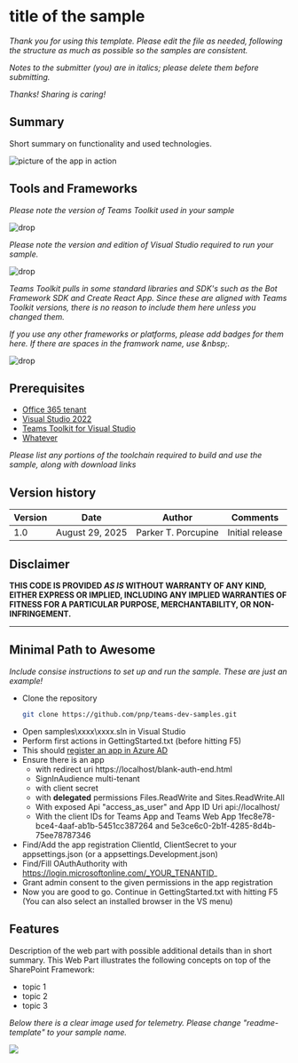 # title of the sample

_Thank you for using this template. Please edit the file as needed, following the structure as much as possible so the samples are consistent._

_Notes to the submitter (you) are in italics; please delete them before submitting._

_Thanks! Sharing is caring!_

## Summary

Short summary on functionality and used technologies.

![picture of the app in action](#)

## Tools and Frameworks

_Please note the version of Teams Toolkit used in your sample_

![drop](https://img.shields.io/badge/Teams&nbsp;Toolkit&nbsp;for&nbsp;VS&nbsp;Code-x.y-green.svg)

_Please note the version and edition of Visual Studio required to run your sample._

![drop](https://img.shields.io/badge/Visual&nbsp;Studiot&nbsp;2022&nbsp;Community&nbsp;Edition-x.y-green.svg)

_Teams Toolkit pulls in some standard libraries and SDK's such as the Bot Framework SDK and Create React App. Since these are aligned with Teams Toolkit versions, there is no reason to include them here unless you changed them._

_If you use any other frameworks or platforms, please add badges for them here. If there are spaces in the framwork name, use &amp;nbsp;._

![drop](https://img.shields.io/badge/Some&nbsp;Framework-x.y-green.svg)

## Prerequisites

* [Office 365 tenant](https://dev.office.com/sharepoint/docs/spfx/set-up-your-development-environment)
* [Visual Studio 2022](https://visualstudio.microsoft.com/vs/community/)
* [Teams Toolkit for Visual Studio](https://learn.microsoft.com/microsoftteams/platform/toolkit/install-teams-toolkit?tabs=vscode)
* [Whatever](#)

_Please list any portions of the toolchain required to build and use the sample, along with download links_

## Version history

Version|Date|Author|Comments
-------|----|----|--------
1.0|August 29, 2025|Parker T. Porcupine|Initial release

## Disclaimer

**THIS CODE IS PROVIDED *AS IS* WITHOUT WARRANTY OF ANY KIND, EITHER EXPRESS OR IMPLIED, INCLUDING ANY IMPLIED WARRANTIES OF FITNESS FOR A PARTICULAR PURPOSE, MERCHANTABILITY, OR NON-INFRINGEMENT.**

---

## Minimal Path to Awesome

_Include consise instructions to set up and run the sample. These are just an example!_

- Clone the repository
    ```bash
    git clone https://github.com/pnp/teams-dev-samples.git
- Open samples\xxxx\xxxx.sln in Visual Studio
- Perform first actions in GettingStarted.txt (before hitting F5)
- This should [register an app in Azure AD](https://learn.microsoft.com/en-us/microsoftteams/platform/toolkit/add-single-sign-on?pivots=visual-studio&WT.mc_id=M365-MVP-5004617#add-sso-to-teams-app-for-visual-studio)
- Ensure there is an app 
  - with redirect uri https://localhost/blank-auth-end.html
  - SignInAudience multi-tenant
  - with client secret
  - with **delegated** permissions Files.ReadWrite and Sites.ReadWrite.All
  - With exposed Api "access_as_user" and App ID Uri api://localhost/<App ID>
  - With the client IDs for Teams App and Teams Web App 1fec8e78-bce4-4aaf-ab1b-5451cc387264 and 5e3ce6c0-2b1f-4285-8d4b-75ee78787346
- Find/Add the app registration ClientId, ClientSecret to your appsettings.json (or a appsettings.Development.json)
- Find/Fill OAuthAuthority with https://login.microsoftonline.com/_YOUR_TENANTID_
- Grant admin consent to the given permissions in the app registration
- Now you are good to go. Continue in GettingStarted.txt with hitting F5 (You can also select an installed browser in the VS menu)

## Features

Description of the web part with possible additional details than in short summary. 
This Web Part illustrates the following concepts on top of the SharePoint Framework:

* topic 1
* topic 2
* topic 3

_Below there is a clear image used for telemetry. Please change "readme-template" to your sample name._

<img src="https://m365-visitor-stats.azurewebsites.net/copilot-pro-dev-samples/samples/<your-sample-folder>" />